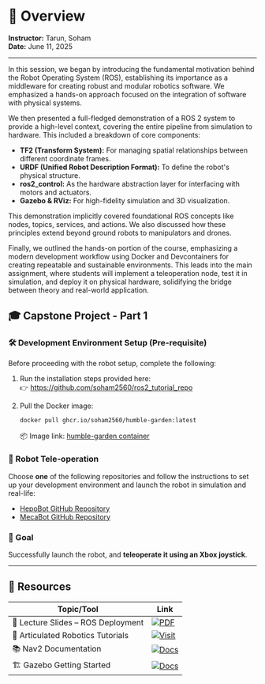 # 📖 Overview

**Instructor:** Tarun, Soham  
**Date:** June 11, 2025

---

In this session, we began by introducing the fundamental motivation behind the Robot Operating System (ROS), establishing its importance as a middleware for creating robust and modular robotics software. We emphasized a hands-on approach focused on the integration of software with physical systems.

We then presented a full-fledged demonstration of a ROS 2 system to provide a high-level context, covering the entire pipeline from simulation to hardware. This included a breakdown of core components:

- **TF2 (Transform System):** For managing spatial relationships between different coordinate frames.
- **URDF (Unified Robot Description Format):** To define the robot's physical structure.
- **ros2_control:** As the hardware abstraction layer for interfacing with motors and actuators.
- **Gazebo & RViz:** For high-fidelity simulation and 3D visualization.

This demonstration implicitly covered foundational ROS concepts like nodes, topics, services, and actions. We also discussed how these principles extend beyond ground robots to manipulators and drones.

Finally, we outlined the hands-on portion of the course, emphasizing a modern development workflow using Docker and Devcontainers for creating repeatable and sustainable environments. This leads into the main assignment, where students will implement a teleoperation node, test it in simulation, and deploy it on physical hardware, solidifying the bridge between theory and real-world application.

## 🎓 Capstone Project - Part 1

### 🛠️ Development Environment Setup (Pre-requisite)

Before proceeding with the robot setup, complete the following:

1. Run the installation steps provided here:  
   👉 https://github.com/soham2560/ros2_tutorial_repo

2. Pull the Docker image:
   ```bash
   docker pull ghcr.io/soham2560/humble-garden:latest
    ```
    📦 Image link: [humble-garden container](https://github.com/soham2560/DockerForROS2Development/pkgs/container/humble-garden)

### 🚀 Robot Tele-operation

Choose **one** of the following repositories and follow the instructions to set up your development environment and launch the robot in simulation and real-life:

- [HepoBot GitHub Repository](https://github.com/rtarun1/HepoBot)  
- [MecaBot GitHub Repository](https://github.com/soham2560/MecaBot)

### 🎯 Goal

Successfully launch the robot, and **teleoperate it using an Xbox joystick**.

---

## 🔗 Resources

| Topic/Tool                                 | Link                                                                                                                                      |
|--------------------------------------------|-------------------------------------------------------------------------------------------------------------------------------------------|
| 📑 Lecture Slides – ROS Deployment         | [![PDF](https://img.shields.io/badge/Open-Slides-red?logo=adobeacrobatreader&logoColor=white)](./lec-20-ros-deployment-1.pdf)            |
| 📘 Articulated Robotics Tutorials          | [![Visit](https://img.shields.io/badge/Open-Tutorials-brightgreen?logo=readthedocs&logoColor=white)](https://articulatedrobotics.xyz/tutorials/) |
| 📚 Nav2 Documentation                      | [![Docs](https://img.shields.io/badge/Open-Nav2%20Docs-blueviolet?logo=ros&logoColor=white)](https://docs.nav2.org)                      |
| 🏗️ Gazebo Getting Started                  | [![Docs](https://img.shields.io/badge/Open-Gazebo-orange?logo=gazebo&logoColor=white)](https://gazebosim.org/docs/latest/getstarted/)   |



